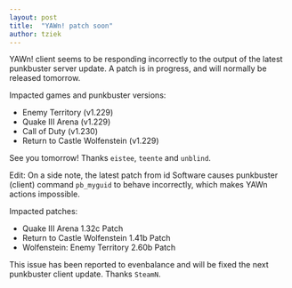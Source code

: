 ```yaml
---
layout: post
title:  "YAWn! patch soon"
author: tziek
---
```

YAWn! client seems to be responding incorrectly to the output of the latest punkbuster server update. A patch is in progress, and will normally be released tomorrow. 

Impacted games and punkbuster versions: 
* Enemy Territory	(v1.229) 
* Quake III Arena	(v1.229) 
* Call of Duty (v1.230) 
* Return to Castle Wolfenstein (v1.229) 

See you tomorrow! 
Thanks `eistee`, `teente` and `unblind`.

Edit: 
On a side note, the latest patch from id Software causes punkbuster (client) command `pb_myguid` to behave incorrectly, which makes YAWn actions impossible. 

Impacted patches: 
* Quake III Arena 1.32c Patch 
* Return to Castle Wolfenstein 1.41b Patch 
* Wolfenstein: Enemy Territory 2.60b Patch 

This issue has been reported to evenbalance and will be fixed the next punkbuster client update. 
Thanks `SteamN`.
